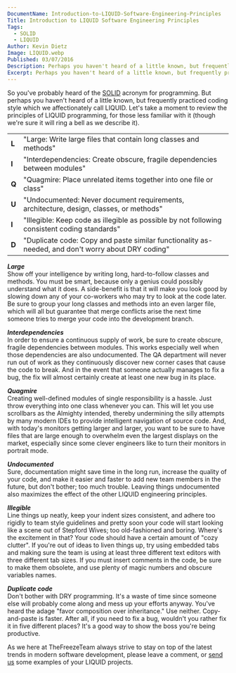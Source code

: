 ```yaml
---
DocumentName: Introduction-to-LIQUID-Software-Engineering-Principles
Title: Introduction to LIQUID Software Engineering Principles
Tags:
  - SOLID
  - LIQUID
Author: Kevin Dietz
Image: LIQUID.webp
Published: 03/07/2016
Description: Perhaps you haven't heard of a little known, but frequently practiced coding style which we affectionately call LIQUID.
Excerpt: Perhaps you haven't heard of a little known, but frequently practiced coding style which we affectionately call LIQUID.
---
```


So you've probably heard of the [SOLID](<https://en.wikipedia.org/wiki/SOLID_(object-oriented_design)>) acronym for programming. But perhaps you haven't heard of a little known, but frequently practiced coding style which we affectionately call LIQUID. Let's take a moment to review the principles of LIQUID programming, for those less familiar with it (though we're sure it will ring a bell as we describe it).

|       |                                                                                                    |
|-------|----------------------------------------------------------------------------------------------------|
| **L** | "Large: Write large files that contain long classes and methods"                                   |
| **I** | "Interdependencies: Create obscure, fragile dependencies between modules"                          |
| **Q** | "Quagmire: Place unrelated items together into one file or class"                                  |
| **U** | "Undocumented: Never document requirements, architecture, design, classes, or methods"             |
| **I** | "Illegible: Keep code as illegible as possible by not following consistent coding standards"       |
| **D** | "Duplicate code: Copy and paste similar functionality as-needed, and don't worry about DRY coding" |

**_Large_**<br />
Show off your intelligence by writing long, hard-to-follow classes and methods. You must be smart, because only a genius could possibly understand what it does. A side-benefit is that it will make you look good by slowing down any of your co-workers who may try to look at the code later. Be sure to group your long classes and methods into an even larger file, which will all but guarantee that merge conflicts arise the next time someone tries to merge your code into the development branch.

**_Interdependencies_**<br />
In order to ensure a continuous supply of work, be sure to create obscure, fragile dependencies between modules. This works especially well when those dependencies are also undocumented. The QA department will never run out of work as they continuously discover new corner cases that cause the code to break. And in the event that someone actually manages to fix a bug, the fix will almost certainly create at least one new bug in its place.

**_Quagmire_**<br />
Creating well-defined modules of single responsibility is a hassle. Just throw everything into one class whenever you can. This will let you use scrollbars as the Almighty intended, thereby undermining the silly attempts by many modern IDEs to provide intelligent navigation of source code. And, with today's monitors getting larger and larger, you want to be sure to have files that are large enough to overwhelm even the largest displays on the market, especially since some clever engineers like to turn their monitors in portrait mode.

**_Undocumented_**<br />
Sure, documentation might save time in the long run, increase the quality of your code, and make it easier and faster to add new team members in the future, but don't bother; too much trouble. Leaving things undocumented also maximizes the effect of the other LIQUID engineering principles.

**_Illegible_**<br />
Line things up neatly, keep your indent sizes consistent, and adhere too rigidly to team style guidelines and pretty soon your code will start looking like a scene out of Stepford Wives; too old-fashioned and boring. Where's the excitement in that? Your code should have a certain amount of "cozy clutter". If you're out of ideas to liven things up, try using embedded tabs and making sure the team is using at least three different text editors with three different tab sizes. If you must insert comments in the code, be sure to make them obsolete, and use plenty of magic numbers and obscure variables names.

**_Duplicate code_**<br />
Don't bother with DRY programming. It's a waste of time since someone else will probably come along and mess up your efforts anyway. You've heard the adage "favor composition over inheritance." Use neither. Copy-and-paste is faster. After all, if you need to fix a bug, wouldn't you rather fix it in five different places? It's a good way to show the boss you're being productive.

As we here at TheFreezeTeam always strive to stay on top of the latest trends in modern software development, please leave a comment, or [send us](mailto://feedback@thefreezeteam.com) some examples of your LIQUID projects.
